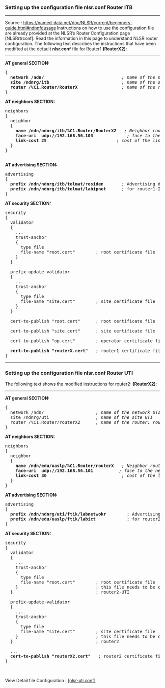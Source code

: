 ### Setting up the configuration file <b>nlsr.conf</b> Router ITB
***
Source : https://named-data.net/doc/NLSR/current/beginners-guide.html#ndnnfdusage
Instructions on how to use the configuration file are already provided at the NLSR’s Router Configuration page [NLSRrtrconf]. Read the information in this page to understand NLSR router configuration. The following text describes the instructions that have been modified at the default <b>nlsr.conf</b> file for Router1 <b>(RouterX2)</b>:
***

<b>AT general SECTION:</b>
<pre>
{
  <b>network /ndn/</b>                              <i>; name of the network ITB</i>
  <b>site /ndnrg/itb</b>                            <i>; name of the site ITB</i>
  <b>router /%C1.Router/RouterX</b>                 <i>; name of the router: router1-ITB</i>
}
</pre>


<b>AT neighbors SECTION:</b>
<pre>
neighbors
{
  neighbor
  {
    <b>name /ndn/ndnrg/itb/%C1.Router/RouterX2</b>   <i>; Neighbor router: router2-UTI</i>
    <b>face-uri  udp://192.168.56.103</b>	          <i>; face to the neighbor (IP Router UTI)</i>
    <b>link-cost 25</b>                           <i>; cost of the link Router UTI</i>
  }
}

</pre>

<b>AT advertising SECTION:</b>
<pre>
advertising
{
  <b>prefix /ndn/ndnrg/itb/telmat/residen</b>       ; Advertising destinations
  <b>prefix /ndn/ndnrg/itb/telmat/labipnet</b>      ; for router1-ITB
}
</pre>

<b>AT security SECTION:</b>
<pre>
security
{
  validator
  {
    ...
    trust-anchor
    {
      type file
      file-name "root.cert"        ; root certificate file
    }
  }

  prefix-update-validator
  {
    ...
    trust-anchor
    {
      type file
      file-name "site.cert"        ; site certificate file
    }
  }

  cert-to-publish "root.cert"      ; root certificate file

  cert-to-publish "site.cert"      ; site certificate file

  cert-to-publish "op.cert"        ; operator certificate file

  <b>cert-to-publish "routerX.cert"</b>   ; router1 certificate file
}
</pre>

***
### Setting up the configuration file <b>nlsr.conf</b> Router UTI

The following text shows the modified instructions for router2: <b>(RouterX2)</b>:
***
<b>AT general SECTION:</b>
<pre>
{
  network /ndn/                    <i>; name of the network UTI</i>
  site /ndnrg/uti                  <i>; name of the site UTI</i>
  router /%C1.Router/routerX2      <i>; name of the router: router2-UTI</i>
}
</pre>

<b>AT neighbors SECTION:</b>
<pre>
neighbors
{
  neighbor
  {
    <b>name /ndn/edu/uaslp/%C1.Router/routerX</b>   <i>; Neighbor router: router1-ITB</i>
    <b>face-uri  udp://192.168.56.101</b>          <i>; face to the neighbor (IP Router ITB)</i>
    <b>link-cost 30</b>                             <i>; cost of the link</i>
  }
}
</pre>

<b>AT advertising SECTION:</b>

<pre>
advertising
{
  <b>prefix /ndn/ndnrg/uti/ftik/labnetwokr</b>        ; Advertising destinations
  <b>prefix /ndn/edu/uaslp/ftik/labict</b>            ; for router2-UTI
}
</pre>

<b>AT security SECTION:</b>

<pre>
security
{
  validator
  {
    ...
    trust-anchor
    {
      type file
      file-name "root.cert"        ; root certificate file
    }                              ; this file needs to be copied to
  }                                ; router2-UTI

  prefix-update-validator
  {
    ...
    trust-anchor
    {
      type file
      file-name "site.cert"        ; site certificate file
    }                              ; this file needs to be copied to
  }                                ; router2

  ...
  <b>cert-to-publish "routerX2.cert</b>"   ; router2 certificate file
}


</pre>

View Detail file Configuration : [[nlsr-uti.conf]](https://github.com/syaifulahdan/Mini-NDN-Work/blob/main/Assignment%202:NDNrg-Topology/NDNrg-Image-Node2/nlsr-uti.conf)
